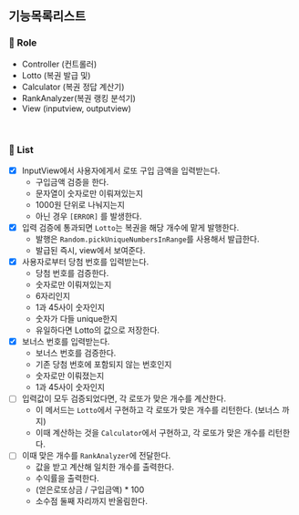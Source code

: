 ## 기능목록리스트

### 📌 Role
- Controller (컨트롤러)
- Lotto (복권 발급 및)
- Calculator (복권 정답 계산기)
- RankAnalyzer(복권 랭킹 분석기)
- View (inputview, outputview)
<br/>

### 📌 List
- [x] InputView에서 사용자에게서 로또 구입 금액을 입력받는다.
  - 구입금액 검증을 한다.
  - 문자열이 숫자로만 이뤄져있는지
  - 1000원 단위로 나눠지는지
  - 아닌 경우 `[ERROR]` 를 발생한다.
- [x] 입력 검증에 통과되면 `Lotto`는 복권을 해당 개수에 맡게 발행한다.
  - 발행은 `Random.pickUniqueNumbersInRange`를 사용해서 발급한다.
  - 발급된 즉시, view에서 보여준다.
- [x] 사용자로부터 당첨 번호를 입력받는다.
  - 당첨 번호를 검증한다.
  - 숫자로만 이뤄져있는지
  - 6자리인지
  - 1과 45사이 숫자인지
  - 숫자가 다들 unique한지
  - 유일하다면 Lotto의 값으로 저장한다.
- [x] 보너스 번호를 입력받는다.
  - 보너스 번호를 검증한다.
  - 기존 당첨 번호에 포함되지 않는 번호인지
  - 숫자로만 이뤄졌는지
  - 1과 45사이 숫자인지
- [ ] 입력값이 모두 검증되었다면, 각 로또가 맞은 개수를 계산한다.
  - 이 메서드는 `Lotto`에서 구현하고 각 로또가 맞은 개수를 리턴한다. (보너스 까지)
  - 이때 계산하는 것을 `Calculator`에서 구현하고, 각 로또가 맞은 개수를 리턴한다.
- [ ] 이때 맞은 개수를 `RankAnalyzer`에 전달한다.
  - 값을 받고 계산해 일치한 개수를 출력한다.
  - 수익률을 출력한다.
  - (얻은로또상금 / 구입금액) * 100
  - 소수점 둘째 자리까지 반올림한다.